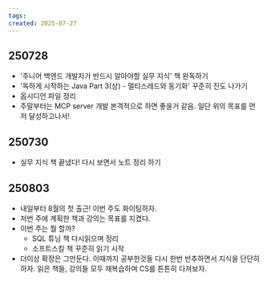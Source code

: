 ```yaml
---
tags: 
created: 2025-07-27
---
```

## 250728
- '주니어 백엔드 개발자가 반드시 알아야할 실무 지식' 책 완독하기
- '독하게 시작하는 Java Part 3(상) - 멀티스레드와 동기화' 꾸준히 진도 나가기
- 옵시디언 파일 정리
- 주말부터는 MCP server 개발 본격적으로 하면 좋을거 같음. 일단 위의 목표를 먼저 달성하고나서!
## 250730
- 실무 지식 책 끝냈다! 다시 보면서 노트 정리 하기
## 250803
- 내일부터 8월의 첫 출근! 이번 주도 화이팅하자.
- 저번 주에 계획한 책과 강의는 목표를 지켰다.
- 이번 주는 뭘 할까?
	- SQL 튜닝 책 다시읽으며 정리
	- 소프트스킬 책 꾸준히 읽기 시작
- 더이상 확장은 그만둔다. 이때까지 공부한것들 다시 한번 반추하면서 지식을 단단히 하자. 읽은 책들, 강의들 모두 재복습하며 CS를 튼튼히 다져보자.